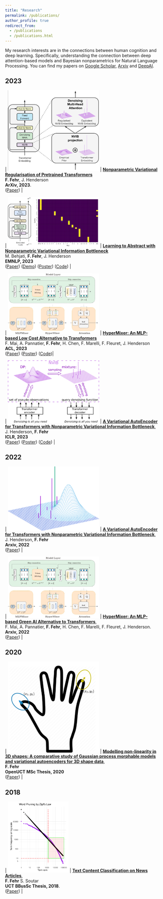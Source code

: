 ```yaml
---
title: "Research"
permalink: /publications/
author_profile: true
redirect_from: 
  - /publications
  - /publications.html
---
```



My research interests are in the connections between human cognition and deep learning. Specifically, understanding the connection between deep attention-based models and Bayesian nonparametrics for Natural Language Processing. You can find my papers on [Google Scholar](https://scholar.google.com/citations?hl=en&user=WaZWY0wAAAAJ), [Arxiv](https://arxiv.org/search/cs?searchtype=author&query=Fehr%2C+F) and [DeepAI](https://deepai.org/profile/fabio-fehr).

## 2023

| <img src="../images/pretrainedNVIB.png" style="max-width:300px;"> | [**Nonparametric Variational Regularisation of Pretrained Transformers**](https://arxiv.org/pdf/2312.00662.pdf) <br> **F. Fehr**,  J. Henderson <br> **ArXiv, 2023**. <br> ([Paper](https://arxiv.org/pdf/2312.00662.pdf)) |

| <img src="../images/NVIBSaTransformer.png" style="max-width:300px;"> | [**Learning to Abstract with Nonparametric Variational Information Bottleneck**](https://openreview.net/pdf?id=vU0KbvQ91x) <br>   M. Behjati, **F. Fehr**,  J. Henderson <br> **EMNLP, 2023** <br> ([Paper](https://openreview.net/pdf?id=vU0KbvQ91x)) ([Demo](https://huggingface.co/spaces/FJFehr/NVIB-Self-Attention-Demo)) ([Poster](https://FJFehr.github.io/files/NVIB_SA_poster.pdf)) ([Code](https://github.com/idiap/nvib_selfattention)) |


| <img src="../images/HypermixerV5.drawio.png" style="max-width:300px;"> | [**HyperMixer: An MLP-based Low Cost Alternative to Transformers**](https://arxiv.org/abs/2203.03691) <br> F. Mai, A. Pannatier, **F. Fehr**, H. Chen, F. Marelli, F. Fleuret, J. Henderson <br> **ACL, 2023** <br> ([Paper](https://arxiv.org/pdf/2203.03691.pdf)) ([Poster](https://FJFehr.github.io/files/Hypermixer_Poster.pdf)) ([Code](https://github.com/idiap/hypermixing))|

| <img src="../images/nvae_v3.1.png" style="max-width:300px;"> | [**A Variational AutoEncoder for Transformers with Nonparametric Variational Information Bottleneck**](https://openreview.net/forum?id=6QkjC_cs03X), <br> J. Henderson, **F. Fehr** <br> **ICLR, 2023** <br> ([Paper](https://openreview.net/forum?id=6QkjC_cs03X)) ([Poster](https://FJFehr.github.io/files/NVIB_Poster.pdf)) ([Code](https://github.com/idiap/nvib)) |


## 2022

| <img src="../images/denoising_1_crop.png" style="max-width:300px;"> | [**A Variational AutoEncoder for Transformers with Nonparametric Variational Information Bottleneck**](https://arxiv.org/abs/2207.13529), <br> J. Henderson, **F. Fehr** <br> **Arxiv, 2022** <br> ([Paper](https://arxiv.org/pdf/2207.13529.pdf)) |

| <img src="../images/HypermixerV5.drawio.png" style="max-width:300px;"> | [**HyperMixer: An MLP-based Green AI Alternative to Transformers**](https://arxiv.org/abs/2203.03691), <br> F. Mai, A. Pannatier, **F. Fehr**, H. Chen, F. Marelli, F. Fleuret, J. Henderson. <br> **Arxiv, 2022** <br> ([Paper](https://arxiv.org/pdf/2203.03691.pdf)) |

## 2020

| <img src="../images/GaussianProcessEg1.png" style="max-width:300px;"> | [**Modelling non-linearity in 3D shapes: A comparative study of Gaussian process morphable models and variational autoencoders for 3D shape data**](https://open.uct.ac.za/handle/11427/35725),<br> **F. Fehr** <br> **OpenUCT MSc Thesis, 2020** <br> ([Paper](https://open.uct.ac.za/bitstream/handle/11427/35725/thesis_sci_2021_fehr%20fabio.pdf?sequence=1&isAllowed=y)) |

## 2018

| <img src="../images/zipfsLaw.png" style="max-width:200px;"> | [**Text Content Classification on News Articles**](https://FJFehr.github.io/files/honours_thesis_FHRFAB001_STRSEA001.pdf),<br> **F. Fehr** S. Soutar <br> **UCT BBusSc Thesis, 2018**. <br> ([Paper](https://FJFehr.github.io/files/honours_thesis_FHRFAB001_STRSEA001.pdf)) |



